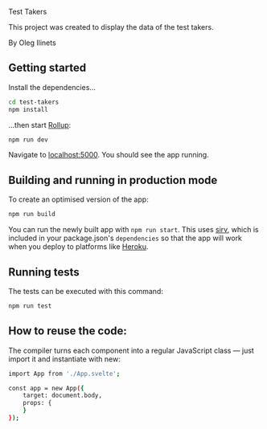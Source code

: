 Test Takers

This project was created to display the data of the test takers.

By Oleg Ilinets

## Getting started

Install the dependencies...

```bash
cd test-takers
npm install
```

...then start [Rollup](https://rollupjs.org):

```bash
npm run dev
```

Navigate to [localhost:5000](http://localhost:5000). You should see the app running.


## Building and running in production mode

To create an optimised version of the app:

```bash
npm run build
```

You can run the newly built app with `npm run start`. This uses [sirv](https://github.com/lukeed/sirv), which is included in your package.json's `dependencies` so that the app will work when you deploy to platforms like [Heroku](https://heroku.com).

## Running tests

The tests can be executed with this command:

```bash
npm run test
```

## How to reuse the code:

The compiler turns each component into a regular JavaScript class — just import it and instantiate with new:

```bash
import App from './App.svelte';

const app = new App({
	target: document.body,
	props: {
	}
});
```
